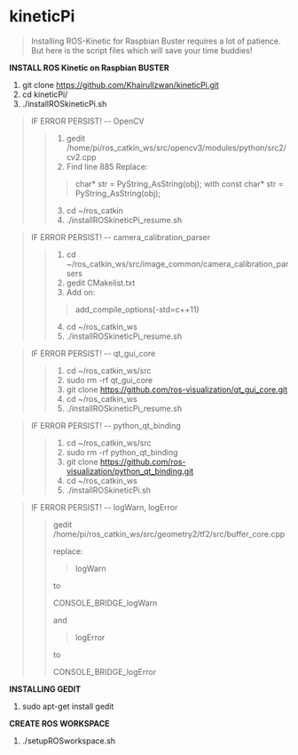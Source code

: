 # kineticPi

> Installing ROS-Kinetic for Raspbian Buster requires a lot of patience. But 
here is the script files which will save your time buddies!

**INSTALL ROS Kinetic on Raspbian BUSTER**
1. git clone https://github.com/KhairulIzwan/kineticPi.git
2. cd kineticPi/
3. ./installROSkineticPi.sh

> IF ERROR PERSIST! -- OpenCV
>> 1. gedit /home/pi/ros_catkin_ws/src/opencv3/modules/python/src2/cv2.cpp
>> 2. Find line 885
>> Replace:
>>> char* str = PyString_AsString(obj);
>> with
>>> const char* str = PyString_AsString(obj);
>> 3. cd ~/ros_catkin
>> 4. ./installROSkineticPi_resume.sh

> IF ERROR PERSIST! -- camera_calibration_parser
>> 1. cd ~/ros_catkin_ws/src/image_common/camera_calibration_parsers
>> 2. gedit CMakelist.txt
>> 3. Add on:
>>> add_compile_options(-std=c++11)
>> 4. cd ~/ros_catkin_ws
>> 5. ./installROSkineticPi_resume.sh

> IF ERROR PERSIST! -- qt_gui_core
>> 1. cd ~/ros_catkin_ws/src
>> 2. sudo rm -rf qt_gui_core
>> 3. git clone https://github.com/ros-visualization/qt_gui_core.git
>> 4. cd ~/ros_catkin_ws
>> 5. ./installROSkineticPi_resume.sh

> IF ERROR PERSIST! -- python_qt_binding
>> 1. cd ~/ros_catkin_ws/src
>> 2. sudo rm -rf python_qt_binding
>> 3. git clone https://github.com/ros-visualization/python_qt_binding.git
>> 4. cd ~/ros_catkin_ws
>> 5. ./installROSkineticPi.sh

> IF ERROR PERSIST! -- logWarn, logError
>> gedit /home/pi/ros_catkin_ws/src/geometry2/tf2/src/buffer_core.cpp
>>
>> replace:
>>
>>> logWarn
>>
>> to
>>
>> CONSOLE_BRIDGE_logWarn
>>
>> and
>>
>>> logError
>>
>> to
>>
>> CONSOLE_BRIDGE_logError

**INSTALLING GEDIT**
1. sudo apt-get install gedit

**CREATE ROS WORKSPACE**
1. ./setupROSworkspace.sh
